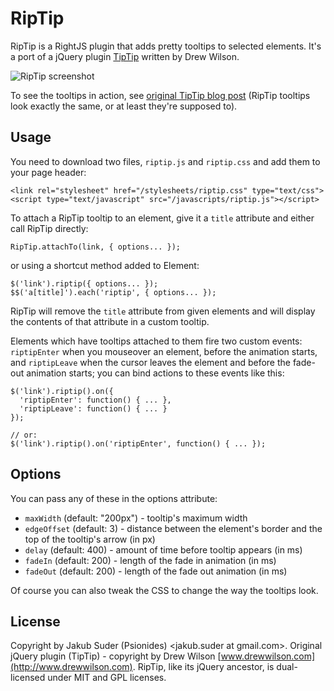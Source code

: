 # RipTip

RipTip is a RightJS plugin that adds pretty tooltips to selected elements. It's a port of a jQuery plugin [TipTip](http://code.drewwilson.com/entry/tiptip-jquery-plugin) written by Drew Wilson.

![RipTip screenshot](http://dl.dropbox.com/u/41808/blog/riptip.png)

To see the tooltips in action, see [original TipTip blog post](http://code.drewwilson.com/entry/tiptip-jquery-plugin)
(RipTip tooltips look exactly the same, or at least they're supposed to).


## Usage

You need to download two files, `riptip.js` and `riptip.css` and add them to your page header:

    <link rel="stylesheet" href="/stylesheets/riptip.css" type="text/css">
    <script type="text/javascript" src="/javascripts/riptip.js"></script>

To attach a RipTip tooltip to an element, give it a `title` attribute and either call RipTip directly:

    RipTip.attachTo(link, { options... });

or using a shortcut method added to Element:

    $('link').riptip({ options... });
    $$('a[title]').each('riptip', { options... });

RipTip will remove the `title` attribute from given elements and will display the contents of that attribute in a
custom tooltip.

Elements which have tooltips attached to them fire two custom events: `riptipEnter` when you mouseover an element,
before the animation starts, and `riptipLeave` when the cursor leaves the element and before the fade-out animation
starts; you can bind actions to these events like this:

    $('link').riptip().on({
      'riptipEnter': function() { ... },
      'riptipLeave': function() { ... }
    });
    
    // or:
    $('link').riptip().on('riptipEnter', function() { ... });

## Options

You can pass any of these in the options attribute:

* `maxWidth` (default: "200px") - tooltip's maximum width
* `edgeOffset` (default: 3) - distance between the element's border and the top of the tooltip's arrow (in px)
* `delay` (default: 400) - amount of time before tooltip appears (in ms)
* `fadeIn` (default: 200) - length of the fade in animation (in ms)
* `fadeOut` (default: 200) - length of the fade out animation (in ms)

Of course you can also tweak the CSS to change the way the tooltips look.


## License

Copyright by Jakub Suder (Psionides) <jakub.suder at gmail.com>. Original jQuery plugin (TipTip) - copyright by Drew
Wilson [www.drewwilson.com](http://www.drewwilson.com). RipTip, like its jQuery ancestor, is dual-licensed under MIT and GPL
licenses.
